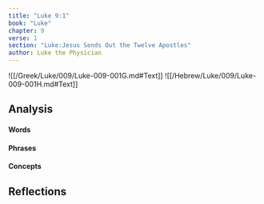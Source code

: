 ```yaml
---
title: "Luke 9:1"
book: "Luke"
chapter: 9
verse: 1
section: "Luke:Jesus Sends Out the Twelve Apostles"
author: Luke the Physician
---
```

![[/Greek/Luke/009/Luke-009-001G.md#Text]]
![[/Hebrew/Luke/009/Luke-009-001H.md#Text]]

## Analysis

#### Words

#### Phrases

#### Concepts

## Reflections
